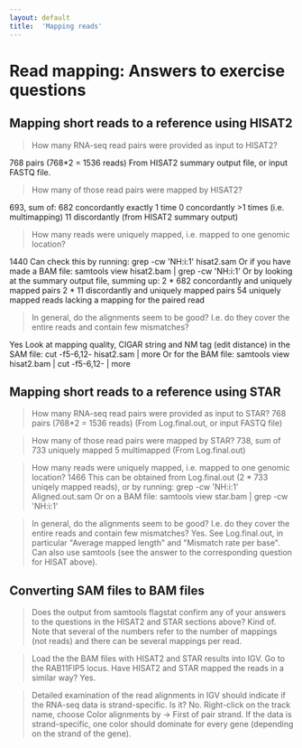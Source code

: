 ```yaml
---
layout: default
title:  'Mapping reads'
---
```


# Read mapping: Answers to exercise questions

## Mapping short reads to a reference using HISAT2

> How many RNA-seq read pairs were provided as input to HISAT2?

768 pairs (768*2 = 1536 reads)
From HISAT2 summary output file, or input FASTQ file.

> How many of those read pairs were mapped by HISAT2?

693, sum of:
 682 concordantly exactly 1 time
 0 concordantly >1 times (i.e. multimapping)
 11 discordantly
(from HISAT2 summary output)

> How many reads were uniquely mapped, i.e. mapped to one genomic location?

1440
Can check this by running:
 grep -cw 'NH:i:1' hisat2.sam
Or if you have made a BAM file:
 samtools view hisat2.bam | grep -cw 'NH:i:1'
Or by looking at the summary output file, summing up:
 2 * 682 concordantly and uniquely mapped pairs
 2 * 11 discordantly and uniquely mapped pairs
 54 uniquely mapped reads lacking a mapping for the paired read

> In general, do the alignments seem to be good? I.e. do they cover the entire reads and contain few mismatches?

Yes
Look at mapping quality, CIGAR string and NM tag (edit distance) in the SAM file:
 cut -f5-6,12- hisat2.sam | more
Or for the BAM file:
 samtools view hisat2.bam | cut -f5-6,12- | more

## Mapping short reads to a reference using STAR

> How many RNA-seq read pairs were provided as input to STAR?
768 pairs (768*2 = 1536 reads)
(From Log.final.out, or input FASTQ file)

> How many of those read pairs were mapped by STAR?
738, sum of
 733 uniquely mapped
 5 multimapped
(From Log.final.out)

> How many reads were uniquely mapped, i.e. mapped to one genomic location?
1466
This can be obtained from Log.final.out (2 * 733 uniqely mapped reads), or by running:
 grep -cw 'NH:i:1' Aligned.out.sam
Or on a BAM file:
 samtools view star.bam | grep -cw 'NH:i:1'

> In general, do the alignments seem to be good? I.e. do they cover the entire reads and contain few mismatches?
Yes.
See Log.final.out, in particular "Average mapped length" and  "Mismatch rate per base".
Can also use samtools (see the answer to the corresponding question for HISAT above).

## Converting SAM files to BAM files

> Does the output from samtools flagstat confirm any of your answers to the questions in the HISAT2 and STAR sections above?
Kind of. Note that several of the numbers refer to the number of mappings (not reads) and there can be several mappings per read.

> Load the the BAM files with HISAT2 and STAR results into IGV. Go to the RAB11FIP5 locus. Have HISAT2 and STAR mapped the reads in a similar way?
Yes.

> Detailed examination of the read alignments in IGV should indicate if the RNA-seq data is strand-specific. Is it?
No.
Right-click on the track name, choose Color alignments by -> First of pair strand. If the data is strand-specific, one color should dominate for every gene (depending on the strand of the gene).
